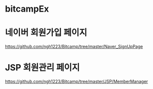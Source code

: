 # bitcampEx


# 네이버 회원가입 페이지
https://github.com/ngh1223/Bitcamp/tree/master/Naver_SignUpPage

# JSP 회원관리 페이지
https://github.com/ngh1223/Bitcamp/tree/master/JSP/MemberManager
